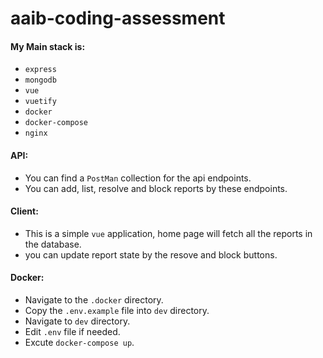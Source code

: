 # aaib-coding-assessment

#### My Main stack is:
- `express`
- `mongodb`
- `vue`
- `vuetify`
- `docker`
- `docker-compose`
- `nginx`

#### API:
- You can find a `PostMan` collection for the api endpoints.
- You can add, list, resolve and block reports by these endpoints.

#### Client:
- This is a simple `vue` application, home page will fetch all the reports in the database.
- you can update report state by the resove and block buttons.

#### Docker:
- Navigate to the `.docker` directory.
- Copy the `.env.example` file into `dev` directory.
- Navigate to `dev` directory.
- Edit `.env` file if needed.
- Excute `docker-compose up`.
